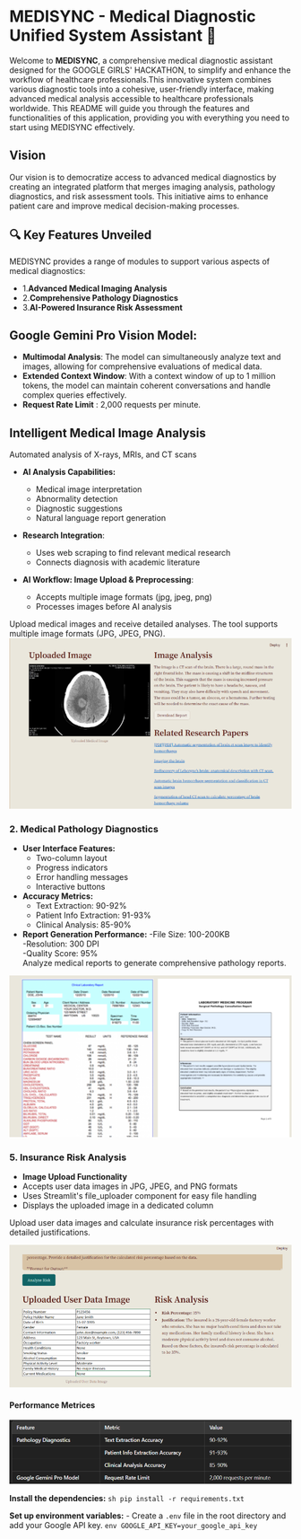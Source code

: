 # MEDISYNC - Medical Diagnostic Unified System Assistant 🏥

Welcome to **MEDISYNC**, a comprehensive medical diagnostic assistant designed for the GOOGLE GIRLS' HACKATHON, to simplify and enhance the workflow of healthcare professionals.This innovative system combines various diagnostic tools into a cohesive, user-friendly interface, making advanced medical analysis accessible to healthcare professionals worldwide. This README will guide you through the features and functionalities of this application, providing you with everything you need to start using MEDISYNC  effectively.





## Vision

Our vision is to democratize access to advanced medical diagnostics by creating an integrated platform that merges imaging analysis, pathology diagnostics, and risk assessment tools. This initiative aims to enhance patient care and improve medical decision-making processes.

## 🔍 Key Features Unveiled
MEDISYNC provides a range of modules to support various aspects of medical diagnostics:

- 1.**Advanced Medical Imaging Analysis**
- 2.**Comprehensive Pathology Diagnostics**
- 3.**AI-Powered Insurance Risk Assessment**

## Google Gemini Pro Vision Model:

- **Multimodal Analysis**: The model can simultaneously analyze text and images, allowing for comprehensive evaluations of medical data.<br>
- **Extended Context Window**: With a context window of up to 1 million tokens, the model can maintain coherent conversations and handle complex queries effectively.<br>
- **Request Rate Limit** : 2,000 requests per minute.

## Intelligent Medical Image Analysis

Automated analysis of X-rays, MRIs, and CT scans

- **AI Analysis Capabilities:**<br>
     - Medical image interpretation<br>
     - Abnormality detection <br>
     - Diagnostic suggestions <br>
     - Natural language report generation <br>

- **Research Integration**:<br>
     - Uses web scraping to find relevant medical research <br>
     - Connects diagnosis with academic literature <br>

- **AI Workflow: Image Upload & Preprocessing**:<br>

     - Accepts multiple image formats (jpg, jpeg, png) <br>
     - Processes images before AI analysis<br>

Upload medical images and receive detailed analyses. The tool supports multiple image formats (JPG, JPEG, PNG).
![alt text](image.png)



### 2. Medical Pathology Diagnostics
 - **User Interface Features:**<br>
     - Two-column layout<br>
     - Progress indicators <br>
     - Error handling messages <br>
     - Interactive buttons <br>
 - **Accuracy Metrics:**     
     - Text Extraction: 90-92% <br>
     - Patient Info Extraction: 91-93%<br>
     - Clinical Analysis: 85-90% <br>
 - **Report Generation Performance:**
      -File Size: 100-200KB <br>
      -Resolution: 300 DPI <br>
      -Quality Score: 95% <br>
Analyze medical reports to generate comprehensive pathology reports.

![alt text](image-3.png)






### 5. Insurance Risk Analysis

- **Image Upload Functionality**<br>
- Accepts user data images in JPG, JPEG, and PNG formats<br>
- Uses Streamlit's file_uploader component for easy file handling<br>
- Displays the uploaded image in a dedicated column<br>






Upload user data images and calculate insurance risk percentages with detailed justifications.

![alt text](image-2.png)


#### Performance Metrices ####
![alt text](image-4.png)




 **Install the dependencies:**
    ```sh
    pip install -r requirements.txt
    ```

 **Set up environment variables:**
    - Create a `.env` file in the root directory and add your Google API key.
    ```env
    GOOGLE_API_KEY=your_google_api_key
    ```







 
